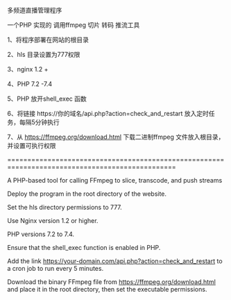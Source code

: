 多频道直播管理程序

一个PHP 实现的 调用ffmpeg 切片 转码 推流工具

1、将程序部署在网站的根目录

2、hls 目录设置为777权限

3、nginx 1.2 +

4、PHP 7.2 -7.4

5、PHP 放开shell_exec 函数

6、将链接 https://你的域名/api.php?action=check_and_restart 放入定时任务，每隔5分钟执行

7、从 https://ffmpeg.org/download.html 下载二进制ffmpeg 文件放入根目录，并设置可执行权限

================================================================================================

A PHP-based tool for calling FFmpeg to slice, transcode, and push streams

Deploy the program in the root directory of the website.

Set the hls directory permissions to 777.

Use Nginx version 1.2 or higher.

PHP versions 7.2 to 7.4.

Ensure that the shell_exec function is enabled in PHP.

Add the link https://your-domain.com/api.php?action=check_and_restart to a cron job to run every 5 minutes.

Download the binary FFmpeg file from https://ffmpeg.org/download.html and place it in the root directory, then set the executable permissions.
